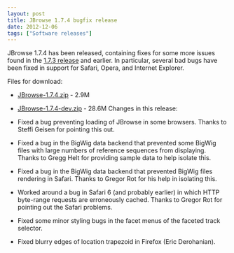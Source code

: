 ```yaml
---
layout: post
title: JBrowse 1.7.4 bugfix release
date: 2012-12-06
tags: ["Software releases"]
---
```


JBrowse 1.7.4 has been released, containing fixes for some more issues found in the [1.7.3 release](https://jbrowse.org/jbrowse-1-7-3-bugfix-release/ "JBrowse 1.7.3 bugfix release") and earlier. In particular, several bad bugs have been fixed in support for Safari, Opera, and Internet Explorer.

Files for download:

-   [JBrowse-1.7.4.zip](https://jbrowse.org/releases/JBrowse-1.7.4.zip) - 2.9M
-   [JBrowse-1.7.4-dev.zip](https://jbrowse.org/releases/JBrowse-1.7.4-dev.zip) - 28.6M
    Changes in this release:

-   Fixed a bug preventing loading of JBrowse in some browsers. Thanks
    to Steffi Geisen for pointing this out.

-   Fixed a bug in the BigWig data backend that prevented some BigWig
    files with large numbers of reference sequences from displaying.
    Thanks to Gregg Helt for providing sample data to help isolate
    this.

-   Fixed a bug in the BigWig data backend that prevented BigWig files
    rendering in Safari. Thanks to Gregor Rot for his help in isolating this.

-   Worked around a bug in Safari 6 (and probably earlier) in which
    HTTP byte-range requests are erroneously cached. Thanks to Gregor
    Rot for pointing out the Safari problems.

-   Fixed some minor styling bugs in the facet menus of the faceted
    track selector.

-   Fixed blurry edges of location trapezoid in Firefox (Eric Derohanian).

